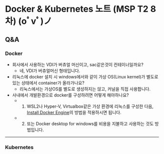 

# Docker & Kubernetes 노트 (MSP T2 8차)   (oﾟvﾟ)ノ

## Q&A

### Docker

- 회사에서 사용하는 VDI가 버츄얼 머신이고, sac같은것이 컨테이너일까요?
  - 네, VDI가 버츄얼머신 형태입니다.
- 리눅스에 docker 설치 시 windows에서와 같이 가상 OS(Linux kernel)가 별도로 있는 상태에서 container가 올라가나요?
  - 리눅스에서는 가상OS를 별도로 생성하지는 않고, 커널을 직접 사용합니다.
- 사내에서 개발환경으로 docker를 구성하려면 어떻게 해야하나요?
  - 1. WSL2나 Hyper-V, Virtualbox같은 가상 환경에 리눅스를 구성한 다음, [Install Docker Engine](https://docs.docker.com/engine/install/)의 방법을 적용하시면 됩니다.
  - 2. 또는 Docker desktop for windows를 비용을 지불하고 사용하는 것도 방법입니다. 

---

### Kubernetes
